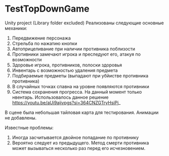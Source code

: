 # TestTopDownGame
Unity project (Library folder excluded)
Реализованы следующие основные механики:
1. Передвижение персонажа
2. Стрельба по нажатию кнопки
3. Автоприцеливание при наличии противника поблизости
4. Противники замечают игрока и преследуют его, атакуя по возможности
5. Здоровье игрока, противников, полоски здоровья
6. Инвентарь с возможностью удаления предмета
7. Подбираемые предметы (выпадают при убйистве противника противника)
8. В случайных точках спавна на уровне появляются противники
9. Система сохранения прогресса. На данный момент только нвентарь. Использовалось данное решение https://youtu.be/aUi9aijvpgs?si=364CNZGTryHsiPj_

В сцене была небольшая тайловая карта для тестирования.
Анимации не добавлены.

Известные проблемы:
1. Иногда засчитывается двойное попадание по противнику
2. Вероятно следует из предыдущего. Метод смерти противника может вызываться несколько раз перед его исчезновением.
